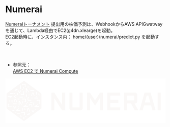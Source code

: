 # Numerai


[Numeraiトーナメント](https://numer.ai/tournament) 提出用の株価予測は、WebhookからAWS APIGwatwayを通じて、Lambda経由でEC2(g4dn.xlearge)を起動。  
EC2起動時に、インスタンス内： home/(user)/numerai/predict.py を起動する。

　

- 参照元：  
[AWS EC2 で Numerai Compute](https://zenn.dev/kunigaku/articles/50c079b033e6051bc764)



<a href="https://numer.ai/tournament">
    <img src="https://github.com/whitecat-22/Numerai/blob/main/Numerai-Logo-Side-White.03e7575d.png">
</a>
